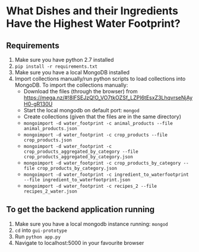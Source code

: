 # What Dishes and their Ingredients Have the Highest Water Footprint?

## Requirements
1. Make sure you have python 2.7 installed
2. `pip install -r requirements.txt`
3. Make sure you have a local MongoDB installed
4. Import collections manually/run python scripts to load collections into MongoDB.
   To import the collections manually:
    * Download the files (through the browser) from https://mega.nz/#!8lFSEJzQ!O_VO7tkOZSf_LZPI6tEsxZ3LhqvrseNjAyH0-gR130U
    * Start the local mongodb on default port: `mongod`
    * Create collections (given that the files are in the same directory)
    * `mongoimport -d water_footprint -c animal_products --file animal_products.json`
    * `mongoimport -d water_footprint -c crop_products --file crop_products.json`
    * `mongoimport -d water_footprint -c crop_products_aggregated_by_category --file crop_products_aggregated_by_category.json`
    * `mongoimport -d water_footprint -c crop_products_by_category --file crop_products_by_category.json`
    * `mongoimport -d water_footprint -c ingredient_to_waterfootprint --file ingredient_to_waterfootprint.json`
    * `mongoimport -d water_footprint -c recipes_2 --file recipes_2_water.json`

## To get the backend application running
1. Make sure you have a local mongodb instance running: `mongod`
2. `cd` into `gui-prototype`
3. Run `python app.py`
4. Navigate to localhost:5000 in your favourite browser
